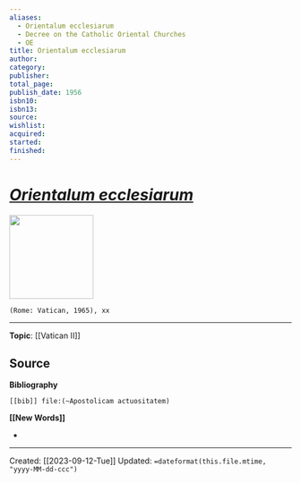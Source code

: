 ```yaml
---
aliases:
  - Orientalum ecclesiarum
  - Decree on the Catholic Oriental Churches
  - OE
title: Orientalum ecclesiarum
author: 
category: 
publisher: 
total_page: 
publish_date: 1956
isbn10: 
isbn13: 
source: 
wishlist: 
acquired: 
started: 
finished:
---
```

# *[Orientalum ecclesiarum](https://www.vatican.va/archive/hist_councils/ii_vatican_council/documents/vat-ii_decree_19641121_orientalium-ecclesiarum_en.html)*

<img src="{{coverUrl}}" width=150>

`(Rome: Vatican, 1965), xx`



--- 
**Topic**: [[Vatican II]]

**Source**
- 

**Bibliography**

```query
[[bib]] file:(~Apostolicam actuositatem)
```
 

**[[New Words]]**

- 

---
Created: [[2023-09-12-Tue]]
Updated: `=dateformat(this.file.mtime, "yyyy-MM-dd-ccc")`
